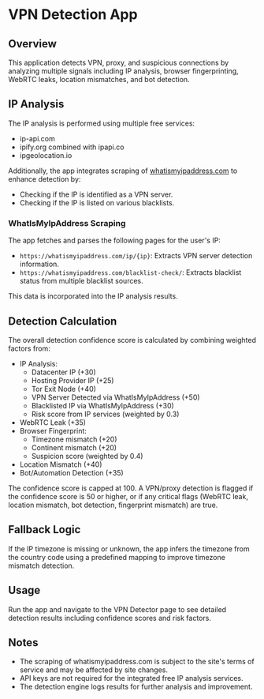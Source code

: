 # VPN Detection App

## Overview

This application detects VPN, proxy, and suspicious connections by analyzing multiple signals including IP analysis, browser fingerprinting, WebRTC leaks, location mismatches, and bot detection.

## IP Analysis

The IP analysis is performed using multiple free services:

- ip-api.com
- ipify.org combined with ipapi.co
- ipgeolocation.io

Additionally, the app integrates scraping of [whatismyipaddress.com](https://whatismyipaddress.com) to enhance detection by:

- Checking if the IP is identified as a VPN server.
- Checking if the IP is listed on various blacklists.

### WhatIsMyIpAddress Scraping

The app fetches and parses the following pages for the user's IP:

- `https://whatismyipaddress.com/ip/{ip}`: Extracts VPN server detection information.
- `https://whatismyipaddress.com/blacklist-check/`: Extracts blacklist status from multiple blacklist sources.

This data is incorporated into the IP analysis results.

## Detection Calculation

The overall detection confidence score is calculated by combining weighted factors from:

- IP Analysis:
  - Datacenter IP (+30)
  - Hosting Provider IP (+25)
  - Tor Exit Node (+40)
  - VPN Server Detected via WhatIsMyIpAddress (+50)
  - Blacklisted IP via WhatIsMyIpAddress (+30)
  - Risk score from IP services (weighted by 0.3)
- WebRTC Leak (+35)
- Browser Fingerprint:
  - Timezone mismatch (+20)
  - Continent mismatch (+20)
  - Suspicion score (weighted by 0.4)
- Location Mismatch (+40)
- Bot/Automation Detection (+35)

The confidence score is capped at 100. A VPN/proxy detection is flagged if the confidence score is 50 or higher, or if any critical flags (WebRTC leak, location mismatch, bot detection, fingerprint mismatch) are true.

## Fallback Logic

If the IP timezone is missing or unknown, the app infers the timezone from the country code using a predefined mapping to improve timezone mismatch detection.

## Usage

Run the app and navigate to the VPN Detector page to see detailed detection results including confidence scores and risk factors.

## Notes

- The scraping of whatismyipaddress.com is subject to the site's terms of service and may be affected by site changes.
- API keys are not required for the integrated free IP analysis services.
- The detection engine logs results for further analysis and improvement.
